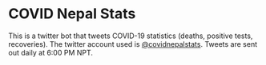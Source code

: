# COVID Nepal Stats
This is a twitter bot that tweets COVID-19 statistics (deaths, positive tests, recoveries). The twitter account used is [@covidnepalstats](https://twitter.com/covidnepalstats).
Tweets are sent out daily at 6:00 PM NPT.
